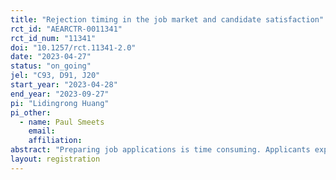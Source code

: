 ```yaml
---
title: "Rejection timing in the job market and candidate satisfaction"
rct_id: "AEARCTR-0011341"
rct_id_num: "11341"
doi: "10.1257/rct.11341-2.0"
date: "2023-04-27"
status: "on_going"
jel: "C93, D91, J20"
start_year: "2023-04-28"
end_year: "2023-09-27"
pi: "Lidingrong Huang"
pi_other:
  - name: Paul Smeets
    email: 
    affiliation: 
abstract: "Preparing job applications is time consuming. Applicants expect their application files to be reviewed carefully and fairly for the effort they put in. A fast rejection soon after submitting the application understandably generates frustration and leads to the perception of being unfairly treated, negative reciprocity follows. After making the determination that a certain candidate is unsuitable, the timing as to when the rejection letter should be sent is then of importance for a good company image, positive candidate experience and job-seekers' morale."
layout: registration
---
```


